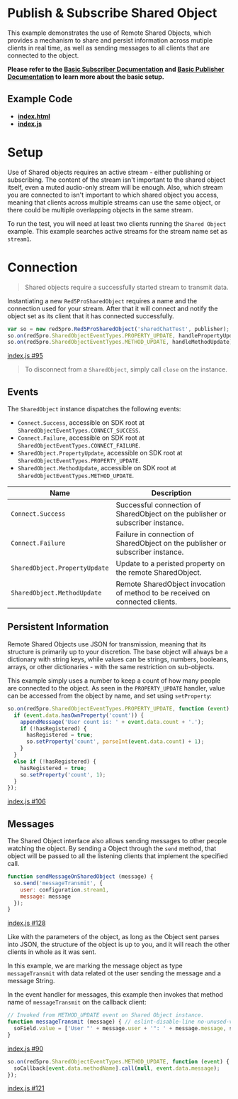 # Publish & Subscribe Shared Object

This example demonstrates the use of Remote Shared Objects, which provides a mechanism to share and persist information across mutiple clients in real time, as well as sending messages to all clients that are connected to the object.

**Please refer to the [Basic Subscriber Documentation](../subscribe/README.md) and [Basic Publisher Documentation](../publisher/README.md) to learn more about the basic setup.**

## Example Code
- **[index.html](index.html)**
- **[index.js](index.js)**

# Setup

Use of Shared objects requires an active stream - either publishing or subscribing. The content of the stream isn't important to the shared object itself, even a muted audio-only stream will be enough. Also, which stream you are connected to isn't important to which shared object you access, meaning that clients across multiple streams can use the same object, or there could be multiple overlapping objects in the same stream.

To run the test, you will need at least two clients running the `Shared Object` example. This example searches active streams for the stream name set as `stream1`.

# Connection

> Shared objects require a successfully started stream to transmit data.

Instantiating a new `Red5ProSharedObject` requires a name and the connection used for your stream. After that it will connect and notify the object set as its client that it has connected successfully.

```js
var so = new red5pro.Red5ProSharedObject('sharedChatTest', publisher);
so.on(red5pro.SharedObjectEventTypes.PROPERTY_UPDATE, handlePropertyUpdate);
so.on(red5pro.SharedObjectEventTypes.METHOD_UPDATE, handleMethodUpdate);
```

[index.js #95](index.js#L95)

> To disconnect from a `SharedObject`, simply call `close` on the instance.

## Events

The `SharedObject` instance dispatches the following events:

* `Connect.Success`, accessible on SDK root at `SharedObjectEventTypes.CONNECT_SUCCESS`.
* `Connect.Failure`, accessible on SDK root at `SharedObjectEventTypes.CONNECT_FAILURE`.
* `SharedObject.PropertyUpdate`, accessible on SDK root at `SharedObjectEventTypes.PROPERTY_UPDATE`.
* `SharedObject.MethodUpdate`, accessible on SDK root at `SharedObjectEventTypes.METHOD_UPDATE`.

| Name | Description |
| --- | --- |
| `Connect.Success` | Successful connection of SharedObject on the publisher or subscriber instance. |
| `Connect.Failure` | Failure in connection of SharedObject on the publisher or subscriber instance. |
| `SharedObject.PropertyUpdate` | Update to a peristed property on the remote SharedObject. |
| `SharedObject.MethodUpdate` | Remote SharedObject invocation of method to be received on connected clients. |

## Persistent Information

Remote Shared Objects use JSON for transmission, meaning that its structure is primarily up to your discretion. The base object will always be a dictionary with string keys, while values can be strings, numbers, booleans, arrays, or other dictionaries - with the same restriction on sub-objects.

This example simply uses a number to keep a count of how many people are connected to the object. As seen in the `PROPERTY_UPDATE` handler, value can be accessed from the object by name, and set using `setProperty`:

```js
so.on(red5pro.SharedObjectEventTypes.PROPERTY_UPDATE, function (event) {
  if (event.data.hasOwnProperty('count')) {
    appendMessage('User count is: ' + event.data.count + '.');
    if (!hasRegistered) {
      hasRegistered = true;
      so.setProperty('count', parseInt(event.data.count) + 1);
    }
  }
  else if (!hasRegistered) {
    hasRegistered = true;
    so.setProperty('count', 1);
  }
});
```

[index.js #106](index#L106)

## Messages

The Shared Object interface also allows sending messages to other people watching the object. By sending a Object through the `send` method, that object will be passed to all the listening clients that implement the specified call.

```js
function sendMessageOnSharedObject (message) {
  so.send('messageTransmit', {
    user: configuration.stream1,
    message: message
  });
}
```

[index.js #128](index.js#L128)

Like with the parameters of the object, as long as the Object sent parses into JSON, the structure of the object is up to you, and it will reach the other clients in whole as it was sent.

In this example, we are marking the message object as type `messageTransmit` with data related ot the user sending the message and a message String.

In the event handler for messages, this example then invokes that method name of `messageTransmit` on the callback client:

```js
// Invoked from METHOD_UPDATE event on Shared Object instance.
function messageTransmit (message) { // eslint-disable-line no-unused-vars
  soField.value = ['User "' + message.user + '": ' + message.message, soField.value].join('\n');
}
```

[index.js #90](index.js#L90)

```js
so.on(red5pro.SharedObjectEventTypes.METHOD_UPDATE, function (event) {
  soCallback[event.data.methodName].call(null, event.data.message);
});
```

[index.js #121](index.js#L121)

